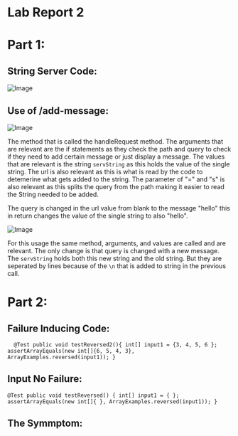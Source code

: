 # Lab Report 2

# Part 1:
## String Server Code: 
![Image](https://github.com/jvtang487/cse-15l-lab-reports/blob/main/lab%20report%202/StringServerCode.png)

## Use of /add-message:
![Image](https://github.com/jvtang487/cse-15l-lab-reports/blob/main/lab%20report%202/addmessage1.png)

The method that is called the handleRequest method.
The arguments that are relevant are the if statements as they check the path and query to check if they need to add certain message or just display a message.
The values that are relevant is the string `servString` as this holds the value of the single string. The url is also relevant as this is what is read by the code to detemerine what gets added to the string. The parameter of "=" and "s" is also relevant as this splits the query from the path making it easier to read the String needed to be added.

The query is changed in the url value from blank to the message "hello" this in return changes the value of the single string to also "hello". 

![Image](https://github.com/jvtang487/cse-15l-lab-reports/blob/main/lab%20report%202/addmessage2.png)

For this usage the same method, arguments, and values are called and are relevant. The only change is that query is changed with a new message. The `servString` holds both this new string and the old string. But they are seperated by lines because of the `\n` that is added to string in the previous call.

# Part 2:
## Failure Inducing Code:
`   @Test
  public void testReversed2(){
    int[] input1 = {3, 4, 5, 6 };
    assertArrayEquals(new int[]{6, 5, 4, 3}, ArrayExamples.reversed(input1));
  }
  `
## Input No Failure:
 ` @Test
  public void testReversed() {
    int[] input1 = { };
    assertArrayEquals(new int[]{ }, ArrayExamples.reversed(input1));
  }
  `
 ## The Symmptom:
 
